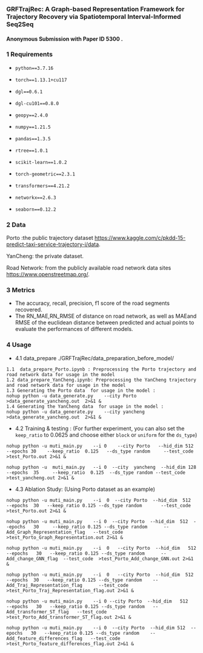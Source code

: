 ### GRFTrajRec: A Graph-based Representation Framework for Trajectory Recovery via Spatiotemporal Interval-Informed Seq2Seq

#### Anonymous Submission with Paper ID  5300 .

### 1 Requirements

* `python==3.7.16`

* `torch==1.13.1+cu117`

* `dgl==0.6.1`

* `dgl-cu101==0.8.0`

* `geopy==2.4.0`

* `numpy==1.21.5`

* `pandas==1.3.5`

* `rtree==1.0.1  `

* `scikit-learn==1.0.2`

* `torch-geometric==2.3.1`

* `transformers==4.21.2`

* `networkx==2.6.3  `

* `seaborn==0.12.2`

### 2 Data

Porto :the public trajectory dataset https://www.kaggle.com/c/pkdd-15-predict-taxi-service-trajectory-i/data.

YanCheng: the private dataset.

Road Network: from  the publicly available road network data sites https://www.openstreetmap.org/.

### 3 Metrics

* The accuracy, recall, precision, f1 score of the road segments recovered.
*  The RN\_MAE,RN\_RMSE of distance on road network, as well as MAEand RMSE of the euclidean distance between predicted and actual points to evaluate the performances of different models.

### 4  Usage

* 4.1  data_prepare  ./GRFTrajRec/data_preparation_before_model/

```
1.1  data_prepare_Porto.ipynb : Preprocessing the Porto trajectory and road network data for usage in the model 
1.2 data_prepare_YanCheng.ipynb: Preprocessing the YanCheng trajectory and road network data for usage in the model 
1.3 Generating the Porto data  for usage in the model :
nohup python -u data_generate.py    --city Porto  >data_generate_yancheng.out  2>&1 &
1.4 Generating the YanCheng data  for usage in the model :
nohup python -u data_generate.py    --city yancheng  >data_generate_yancheng.out  2>&1 &
```

* 4.2  Training & testing :   (For further experiment, you can also set the `keep_ratio` to 0.0625 and choose either `block` or `uniform` for the `ds_type`)

```
nohup python -u muti_main.py    --i 0    --city Porto   --hid_dim 512   --epochs 30    --keep_ratio  0.125   --ds_type random     --test_code  >test_Porto.out 2>&1 &

nohup python -u  muti_main.py   --i 0  --city  yancheng  --hid_dim 128  --epochs  35     --keep_ratio  0.125  --ds_type random --test_code >test_yancheng.out 2>&1 &
```

* 4.3  Ablation Study:  (Using Porto dataset as an example)

```
nohup python -u muti_main.py    --i  0  --city Porto  --hid_dim  512   --epochs  30   --keep_ratio 0.125 --ds_type random       --test_code  >test_Porto.out 2>&1 &

nohup python -u muti_main.py    --i 0  --city Porto  --hid_dim  512  --epochs   30     --keep_ratio 0.125 --ds_type random      --Add_Graph_Representation_flag   --test_code  >test_Porto_Graph_Representation.out 2>&1 &

nohup python -u muti_main.py    --i  0   --city Porto  --hid_dim   512   --epochs   30   --keep_ratio 0.125 --ds_type random      --Add_change_GNN_flag  --test_code  >test_Porto_Add_change_GNN.out 2>&1 &

nohup python -u muti_main.py    --i  0   --city Porto  --hid_dim  512   --epochs  30   --keep_ratio 0.125 --ds_type random    --Add_Traj_Representation_flag      --test_code  >test_Porto_Traj_Representation_flag.out 2>&1 &

nohup python -u muti_main.py    --i 0 --city Porto  --hid_dim   512   --epochs   30   --keep_ratio 0.125 --ds_type random   --Add_transformer_ST_flag   --test_code  >test_Porto_Add_transformer_ST_flag.out 2>&1 &

nohup python -u muti_main.py    --i 0  --city Porto  --hid_dim 512  --epochs   30   --keep_ratio 0.125 --ds_type random    --Add_feature_differences_flag   --test_code  >test_Porto_feature_differences_flag.out 2>&1 &
```

